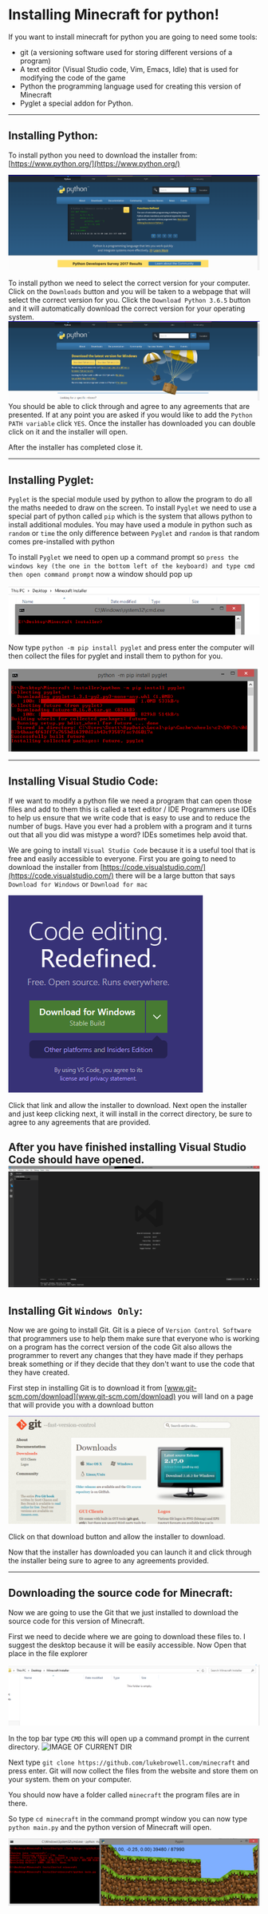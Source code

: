 # Installing Minecraft for python!
If you want to install minecraft for python you are going to need some tools:
* git (a versioning software used for storing different versions of a program)
* A text editor (Visual Studio code, Vim, Emacs, Idle) that is used for modifying the code of the game
* Python the programming language used for creating this version of Minecraft
* Pyglet a special addon for Python.

----
## Installing Python:
To install python you need to download the installer from: [https://www.python.org/](https://www.python.org/)

![PICTURE OF PYTHON WEBSITE](https://github.com/ScottHarwoodTech/Installing-MinecraftPy/blob/master/Images/PythonWebsite.PNG)

To install python we need to select the correct version for your computer.
Click on the `Downloads` button and you will be taken to a webpage that will select the correct version for you.
Click the `Download Python 3.6.5` button and it will automatically download the correct version for your operating system.
![PICTURE OF PYTHON DOWNLOADS PAGE](https://github.com/ScottHarwoodTech/Installing-MinecraftPy/blob/master/Images/PythonDownloadButton.PNG)
You should be able to click through and agree to any agreements that are presented. If at any point you are asked if you would like to add the `Python PATH variable` click `YES`.
Once the installer has downloaded you can double click on it and the installer will open.

After the installer has completed close it.

---
## Installing Pyglet:
`Pyglet` is the special module used by python to allow the program to do all the maths needed to draw on the screen.
To install `Pyglet` we need to use a special part of python called `pip` which is the system that allows python to install additional modules.
You may have used a module in python such as `random` or `time` the only difference between `Pyglet` and `random` is that random comes pre-installed with python

To install `Pyglet` we need to open up a command prompt so `press the windows key (the one in the bottom left of the keyboard) and type cmd then open command prompt`
now a window should pop up

![image of cmd](https://github.com/ScottHarwoodTech/Installing-MinecraftPy/blob/master/Images/CMDopenInDir.PNG)

Now type `python -m pip install pyglet` and press enter the computer will then collect the files for pyglet and install them to python for you.

![image of pyglet installing](https://github.com/ScottHarwoodTech/Installing-MinecraftPy/blob/master/Images/InstallingPyglet.PNG)

---
## Installing Visual Studio Code:
If we want to modify a python file we need a program that can open those files and add to them
this is called a text editor / IDE Programmers use IDEs to help us ensure that we write code that is easy to use and to reduce the number of bugs.
Have you ever had a problem with a program and it turns out that all you did was mistype a word? IDEs sometimes help avoid that.

We are going to install `Visual Studio Code` because it is a useful tool that is free and easily accessible to everyone.
First you are going to need to download the installer from [https://code.visualstudio.com/](https://code.visualstudio.com/) there will be a large button
that says `Download for Windows` or `Download for mac`

![Image of Download button](https://github.com/ScottHarwoodTech/Installing-MinecraftPy/blob/master/Images/VSCDL.PNG)

Click that link and allow the installer to download.
Next open the installer and just keep clicking next, it will install in the correct directory, be sure to agree to any agreements that are provided.

After you have finished installing Visual Studio Code should have opened.
![picture of visual studio code](https://github.com/ScottHarwoodTech/Installing-MinecraftPy/blob/master/Images/VSCInstalled.PNG)
---
## Installing Git `Windows Only`:
Now we are going to install Git. Git is a piece of `Version Control Software` that programmers use to help them make sure that everyone who is working on a program has the correct version of the code
Git also allows the programmer to revert any changes that they have made if they perhaps break something or if they decide that they don't want to use the code that they have created.

First step in installing Git is to download it from [www.git-scm.com/download](www.git-scm.com/download) you will land on a page that will provide you with a download button

![Image of download button](https://github.com/ScottHarwoodTech/Installing-MinecraftPy/blob/master/Images/GitDownload.PNG)

Click on that download button and allow the installer to download.

Now that the installer has downloaded you can launch it and click through the installer being sure to agree to any agreements provided.

---
## Downloading the source code for Minecraft:

Now we are going to use the Git that we just installed to download the source code for this version of Minecraft.

First we need to decide where we are going to download these files to. I suggest the desktop because it will be easily accessible.
Now Open that place in the file explorer

![Image of file explorer](https://github.com/ScottHarwoodTech/Installing-MinecraftPy/blob/master/Images/DirOpenInFE.PNG)

In the top bar type `CMD` this will open up a command prompt in the current directory.
![IMAGE OF CURRENT DIR]()

Next type `git clone https://github.com/lukebrowell.com/minecraft` and press enter. Git will now collect the files from the website and store them on your system.
them on your computer.

You should now have a folder called `minecraft` the program files are in there.


So type `cd minecraft` in the command prompt window you can now type `python main.py` and the python version of Minecraft will open.

![Minecraft running](https://github.com/ScottHarwoodTech/Installing-MinecraftPy/blob/master/Images/Python%20running.PNG)
